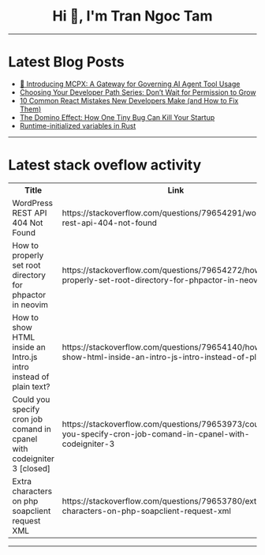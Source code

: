 <h1 align="center">Hi 👋, I'm Tran Ngoc Tam</h1>

---

# Latest Blog Posts 
<!-- BLOG-POST-LIST:START -->
- [🚀 Introducing MCPX: A Gateway for Governing AI Agent Tool Usage](https://dev.to/esoloz/introducing-mcpx-a-gateway-for-governing-ai-agent-tool-usage-1ni)
- [Choosing Your Developer Path Series: Don’t Wait for Permission to Grow](https://dev.to/tlorent/choosing-your-developer-path-series-dont-wait-for-permission-to-grow-3pma)
- [10 Common React Mistakes New Developers Make &lpar;and How to Fix Them&rpar;](https://dev.to/harimanok/10-common-react-mistakes-new-developers-make-and-how-to-fix-them-ckb)
- [The Domino Effect: How One Tiny Bug Can Kill Your Startup](https://dev.to/arbythecoder/the-domino-effect-how-one-tiny-bug-can-kill-your-startup-26a)
- [Runtime-initialized variables in Rust](https://dev.to/nfrankel/runtime-initialized-variables-in-rust-bam)
<!-- BLOG-POST-LIST:END -->

---

# Latest stack oveflow activity
<table>
  <tr><th>Title</th><th>Link</th></tr>
  <!-- STACKOVERFLOW:START --><tr><td>WordPress REST API 404 Not Found</td><td>https://stackoverflow.com/questions/79654291/wordpress-rest-api-404-not-found</td></tr><tr><td>How to properly set root directory for phpactor in neovim</td><td>https://stackoverflow.com/questions/79654272/how-to-properly-set-root-directory-for-phpactor-in-neovim</td></tr><tr><td>How to show HTML inside an Intro.js intro instead of plain text?</td><td>https://stackoverflow.com/questions/79654140/how-to-show-html-inside-an-intro-js-intro-instead-of-plain-text</td></tr><tr><td>Could you specify cron job comand in cpanel with codeigniter 3 [closed]</td><td>https://stackoverflow.com/questions/79653973/could-you-specify-cron-job-comand-in-cpanel-with-codeigniter-3</td></tr><tr><td>Extra characters on php soapclient request XML</td><td>https://stackoverflow.com/questions/79653780/extra-characters-on-php-soapclient-request-xml</td></tr><!-- STACKOVERFLOW:END -->
</table>

---


